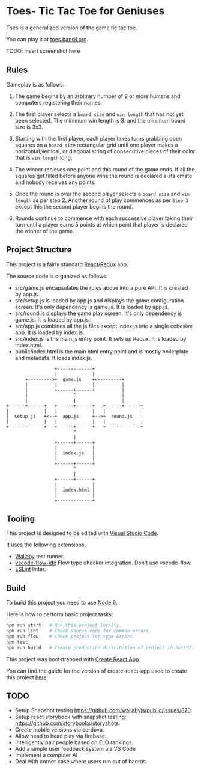 # Toes- Tic Tac Toe for Geniuses

Toes is a generalized version of the game tic tac toe.

You can play it at [toes.bansil.org](http://toes.bansil.org).

TODO: insert screenshot here

## Rules

Gameplay is as follows:

 1. The game begins by an arbitrary number of 2 or more humans and computers registering their names.

 2. The first player selects a `board size` and `win length` that has not yet been selected. The minimum win length is 3. and the minimum board size is 3x3.

 3. Starting with the first player, each player takes turns grabbing open squares on a `board size` rectangular grid until one player makes a horizontal,vertical, or diagonal string of consecutive pieces of their color that is `win length` long.

 4. The winner recieves one point and this round of the game ends. If all the squares get filled before anyone wins the round is declared a stalemate and nobody receives any points.

 5. Once the round is over the second player selects a `board size` and `win length` as per step 2. Another round of play commences as per `Step 3` except this the second player begins the round.

 6. Rounds continue to commence with each successive player taking their turn until a player earns 5 points at which point that player is declared the winner of the game.

## Project Structure

This project is a fairly standard [React](https://facebook.github.io/react/)/[Redux](http://redux.js.org) app.

The source code is organized as follows:

 - src/game.js encapsulates the rules above into a pure API. It is created by app.js.
 - src/setup.js is loaded by app.js and displays the game configuration screen. It's only dependency is game.js. It is loaded by app.js.
 - src/round.js displays the game play screen. It's only dependency is game.js. It is loaded by app.js. 
 - src/app.js combines all the js files except index.js into a single cohesive app. It is loaded by index.js.
 - src/index.js is the main js entry point. It sets up Redux. It is loaded by index.html.
 - public/index.html is the main html entry point and is mostly boilerplate and metadata. It loads index.js.

```
                  +-------------+
                  |             |
       +--------->+  game.js    +<---------+
       |          |             |          |
       |          +------+------+          |
       |                 ^                 |
       |                 |                 |
+------+------+   +------+------+   +------+------+
|             |   |             |   |             |
|  setup.js   +<--+  app.js     +-->+  round.js   |
|             |   |             |   |             |
+-------------+   +------+------+   +-------------+
                         ^
                         |
                  +------+------+
                  |             |
                  |  index.js   |
                  |             |
                  +------+------+
                         ^
                         |
                  +------+------+
                  |             |
                  |  index.html |
                  |             |
                  +-------------+
```

## Tooling

This project is designed to be edited with [Visual Studio Code](https://code.visualstudio.com/).

It uses the following extensions:

 - [Wallaby](http://dm.gl/2015/11/26/wallaby-for-visual-studio-code/) test runner.
 - [vscode-flow-ide](https://marketplace.visualstudio.com/items?itemName=gcazaciuc.vscode-flow-ide) Flow type checker integration. Don't use vscode-flow.
 - [ESLint](https://marketplace.visualstudio.com/items?itemName=dbaeumer.vscode-eslint) linter.

## Build

To build this project you need to use [Node 6](https://nodejs.org).

Here is how to perform basic project tasks:

```sh
npm run start   # Run this project locally.
npm run lint    # Check source code for common errors.
npm run flow    # Check project for type errors.
npm test
npm run build   # Create production distribution of project in build/.
```

This project was bootstrapped with [Create React App](https://github.com/facebookincubator/create-react-app).

You can find the guide for the version of create-react-app used to create this project [here](https://github.com/facebookincubator/create-react-app/blob/4d7b7544e74db1aaca22e847b233ed1f3b95b72b/packages/react-scripts/template/README.md).

## TODO

 - Setup Snapshot testing https://github.com/wallabyjs/public/issues/870.
 - Setup react storybook with snapshot testing: https://github.com/storybooks/storyshots.
 - Create mobile versions via cordova.
 - Allow head to head play via firebase.
 - Intelligently pair people based on ELO rankings.
 - Add a simple user feedback system ala VS Code
 - Implement a computer AI
 - Deal with corner case where users run out of baords